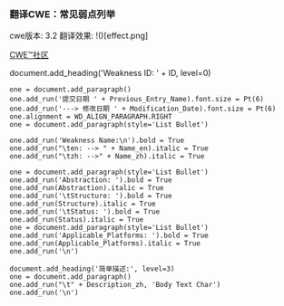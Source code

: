### 翻译CWE：常见弱点列举

cwe版本: 3.2
翻译效果:
!()[effect.png]


[CWE™社区](http://cwe.mitre.org/index.html)

document.add_heading('Weakness ID: ' + ID, level=0)

    one = document.add_paragraph()
    one.add_run('提交日期 ' + Previous_Entry_Name).font.size = Pt(6)
    one.add_run('---> 修改日期 ' + Modification_Date).font.size = Pt(6)
    one.alignment = WD_ALIGN_PARAGRAPH.RIGHT
    one = document.add_paragraph(style='List Bullet')

    one.add_run('Weakness Name:\n').bold = True
    one.add_run("\ten: --> " + Name_en).italic = True
    one.add_run("\tzh: -->" + Name_zh).italic = True

    one = document.add_paragraph(style='List Bullet')
    one.add_run('Abstraction: ').bold = True
    one.add_run(Abstraction).italic = True
    one.add_run('\tStructure: ').bold = True
    one.add_run(Structure).italic = True
    one.add_run('\tStatus: ').bold = True
    one.add_run(Status).italic = True
    one = document.add_paragraph(style='List Bullet')
    one.add_run('Applicable_Platforms: ').bold = True
    one.add_run(Applicable_Platforms).italic = True
    one.add_run('\n')   

    document.add_heading('简单描述:', level=3)
    one = document.add_paragraph()
    one.add_run("\t" + Description_zh, 'Body Text Char')
    one.add_run('\n')   
